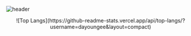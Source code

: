 ![header](https://capsule-render.vercel.app/api?type=waving&color=F0F8FF&text=Dayoungee&fontAlign=70&height=200)


<div align=center>
![Top Langs](https://github-readme-stats.vercel.app/api/top-langs/?username=dayoungee&layout=compact)
  
</div>

<!--
**dayoungee/dayoungee** is a ✨ _special_ ✨ repository because its `README.md` (this file) appears on your GitHub profile.

Here are some ideas to get you started:

- 🔭 I’m currently working on ...
- 🌱 I’m currently learning ...
- 👯 I’m looking to collaborate on ...
- 🤔 I’m looking for help with ...
- 💬 Ask me about ...
- 📫 How to reach me: ...
- 😄 Pronouns: ...
- ⚡ Fun fact: ...
-->
